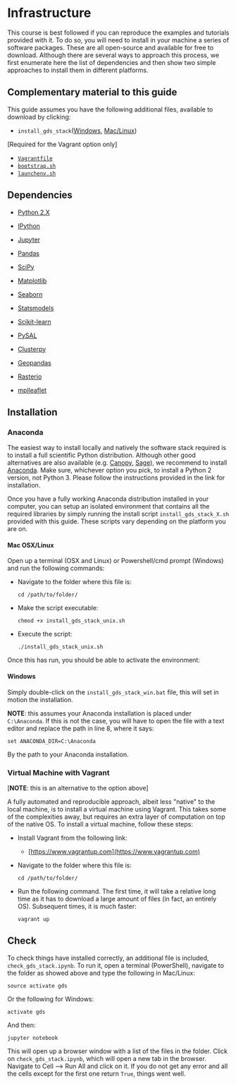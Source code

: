 # Infrastructure

This course is best followed if you can reproduce the examples and tutorials
provided with it. To do so, you will need to install in your machine a series
of software packages. These are all open-source and available for free to
download. Although there are several ways to approach this process, we first
enumerate here the list of dependencies and then show two simple approaches to
install them in different platforms.

## Complementary material to this guide

This guide assumes you have the following additional files, available to
download by clicking:

* `install_gds_stack`([Windows](content/infrastructure/install_gds_stack_win.bat), 
[Mac/Linux](content/infrastructure/install_gds_stack_unix.sh))

[Required for the Vagrant option only]

* [`Vagrantfile`](content/infrastructure/Vagrantfile)
* [`bootstrap.sh`](content/infrastructure/bootstrap.sh)
* [`launchenv.sh`](content/infrastructure/launchenv.sh)

## Dependencies

* [Python 2.X](https://www.python.org)
* [IPython](http://ipython.org)
* [Jupyter](https://jupyter.org)

* [Pandas](http://pandas.pydata.org)
* [SciPy](http://scipy.org)
* [Matplotlib](http://matplotlib.org)
* [Seaborn](http://stanford.edu/~mwaskom/software/seaborn/)

* [Statsmodels](http://www.statsmodels.org/stable/index.html)
* [Scikit-learn](http://scikit-learn.org/stable/index.html)

* [PySAL](http://pysal.org)
* [Clusterpy](http://www.rise-group.org/risem/clusterpy/)
* [Geopandas](http://geopandas.org)
* [Rasterio](https://pypi.python.org/pypi/rasterio/)
* [mplleaflet](https://github.com/jwass/mplleaflet)

## Installation

### Anaconda

The easiest way to install locally and natively the software stack required is
to install a full scientific Python distribution. Although other good alternatives
are also available (e.g. [Canopy](https://www.enthought.com/products/canopy/),
[Sage](http://www.sagemath.org)), we recommend to install
[Anaconda](https://store.continuum.io/cshop/anaconda/). Make sure, whichever
option you pick, to install a Python 2 version, not Python 3. Please follow the
instructions provided in the link for installation.

Once you have a fully working Anaconda distribution installed in your
computer, you can setup an isolated environment that contains all the required
libraries by simply running the install script `install_gds_stack_X.sh` provided
with this guide. These scripts vary depending on the platform you are on. 

#### Mac OSX/Linux

Open up a terminal (OSX and Linux) or  Powershell/cmd prompt
(Windows) and run the following commands:

* Navigate to the folder where this file is:

    ```
    cd /path/to/folder/
    ```

* Make the script executable:

    ```
    chmod +x install_gds_stack_unix.sh
    ```

* Execute the script:

    ```
    ./install_gds_stack_unix.sh
    ```

Once this has run, you should be able to activate the environment:

#### Windows

Simply double-click on the `install_gds_stack_win.bat` file, this will set in
motion the installation.

**NOTE**: this assumes your Anaconda installation is placed under
`C:\Anaconda`. If this is not the case, you will have to open the file with a
text editor and replace the path in line 8, where it says:

```
set ANACONDA_DIR=C:\Anaconda
```

By the path to your Anaconda installation.

### Virtual Machine with Vagrant

[**NOTE**: this is an alternative to the option above]

A fully automated and reproducible approach, albeit less "native" to the local
machine, is to install a virtual machine using Vagrant. This takes some of the
complexities away, but requires an extra layer of computation on top of the
native OS. To install a virtual machine, follow these steps:

* Install Vagrant from the following link:

    - [https://www.vagrantup.com](https://www.vagrantup.com)

* Navigate to the folder where this file is:

    ```
    cd /path/to/folder/
    ```

* Run the following command. The first time, it will take a relative long time
  as it has to download a large amount of files (in fact, an entirely OS).
  Subsequent times, it is much faster:

    ```
    vagrant up
    ```

## Check

To check things have installed correctly, an additional file is included, `check_gds_stack.ipynb`. To run it, open a terminal (PowerShell), navigate to the folder as showed above and type the following in Mac/Linux:

```
source activate gds
```

Or the following for Windows:

```
activate gds
```

And then:

```
jupyter notebook
```

This will open up a browser window with a list of the files in the folder. Click on `check_gds_stack.ipynb`, which will open a new tab in the browser. Navigate to Cell --> Run All and click on it. If you do not get any error and all the cells except for the first one return `True`, things went well.

